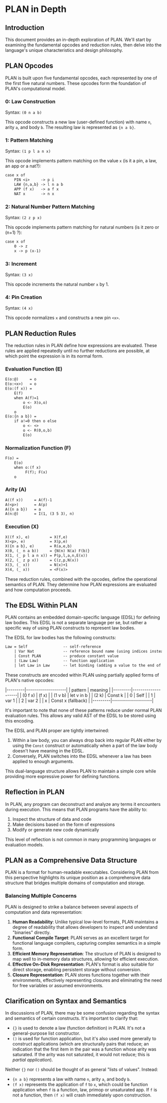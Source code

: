 # PLAN in Depth

## Introduction

This document provides an in-depth exploration of PLAN. We'll start by examining the fundamental opcodes and reduction rules, then delve into the language's unique characteristics and design philosophy.

## PLAN Opcodes

PLAN is built upon five fundamental opcodes, each represented by one of the first five natural numbers. These opcodes form the foundation of PLAN's computational model.

### 0: Law Construction

Syntax: `(0 n a b)`

This opcode constructs a new law (user-defined function) with name `n`, arity `a`, and body `b`. The resulting law is represented as `{n a b}`.

### 1: Pattern Matching

Syntax: `(1 p l a n x)`

This opcode implements pattern matching on the value `x` (is it a pin, a law, an app or a nat?):

```txt
case x of
    PIN <i>     -> p i
    LAW {n,a,b} -> l n a b
    APP (f x)   -> a f x
    NAT x       -> n x
```

### 2: Natural Number Pattern Matching

Syntax: `(2 z p x)`

This opcode implements pattern matching for natural numbers (is it zero or (n+1) ?):

```txt
case x of
    0 -> z
    x -> p (x-1)
```

### 3: Increment

Syntax: `(3 x)`

This opcode increments the natural number `x` by 1.

### 4: Pin Creation

Syntax: `(4 x)`

This opcode normalizes `x` and constructs a new pin `<x>`.

## PLAN Reduction Rules

The reduction rules in PLAN define how expressions are evaluated. These rules are applied repeatedly until no further reductions are possible, at which point the expression is in its normal form.

### Evaluation Function (E)

```txt
E(o:@)     = o
E(o:<x>)   = o
E(o:(f x)) =
    E(f)
    when A(f)=1
        o <- X(o,o)
        E(o)
    o
E(o:{n a b}) =
    if a!=0 then o else
        o <- <>
        o <- R(0,o,b)
        E(o)
```

### Normalization Function (F)

```txt
F(o) =
    E(o)
    when o:(f x)
         F(f); F(x)
    o
```

### Arity (A)

```txt
A((f x))     = A(f)-1
A(<p>)       = A(p)
A({n a b})   = a
A(n:@)       = I(1, (3 5 3), n)
```

### Execution (X)

```txt
X((f x), e)         = X(f,e)
X(<p>, e)           = X(p,e)
X({n a b}, e)       = R(a,e,b)
X(0, (_ n a b))     = {N(n) N(a) F(b)}
X(1, (_ p l a n x)) = P(p,l,a,n,E(x))
X(2, (_ z p x))     = C(z,p,N(x))
X(3, (_ x))         = N(x)+1
X(4, (_ x))         = <F(x)>
```

These reduction rules, combined with the opcodes, define the operational semantics of PLAN. They determine how PLAN expressions are evaluated and how computation proceeds.

## The EDSL Within PLAN

PLAN contains an embedded domain-specific language (EDSL) for defining law bodies. This EDSL is not a separate language per se, but rather a specific way of using PLAN constructs to represent law bodies.

The EDSL for law bodies has the following constructs:

```txt
Law = Self                -- self-reference
    | Var Nat             -- reference bound name (using indices instead of names)
    | Const PLAN          -- produce constant value
    | (Law Law)           -- function application
    | let Law in Law      -- let binding (adding a value to the end of the environment. may self-reference)
```

These constructs are encoded within PLAN using partially applied forms of PLAN's native opcodes:

|---------|--------------------|
| pattern | meaning            |
|---------|--------------------|
| (0 f x) | (f x)              |
| (1 v b) | let v in b         |
| (2 k)   | Const k            |
| 0       | Self               |
| 1       | var 1              |
| 2       | var 2              |
| x       | Const x (fallback) |
|---------|--------------------|

It's important to note that none of these patterns reduce under normal PLAN evaluation rules. This allows any valid AST of the EDSL to be stored using this encoding.

The EDSL and PLAN proper are tightly intertwined:

1. Within a law body, you can always drop back into regular PLAN either by using the `Const` construct or automatically when a part of the law body doesn't have meaning in the EDSL.
2. Conversely, PLAN switches into the EDSL whenever a law has been applied to enough arguments.

This dual-language structure allows PLAN to maintain a simple core while providing more expressive power for defining functions.

## Reflection in PLAN

In PLAN, any program can deconstruct and analyze any terms it encounters during execution. This means that PLAN programs have the ability to:

1. Inspect the structure of data and code
2. Make decisions based on the form of expressions
3. Modify or generate new code dynamically

This level of reflection is not common in many programming languages or evaluation models.

## PLAN as a Comprehensive Data Structure

PLAN is a format for human-readable executables. Considering PLAN from this perspective highlights its unique position as a comprehensive data structure that bridges multiple domains of computation and storage.

### Balancing Multiple Concerns

PLAN is designed to strike a balance between several aspects of computation and data representation:

1. **Human Readability**: Unlike typical low-level formats, PLAN maintains a degree of readability that allows developers to inspect and understand "binaries" directly.
2. **Functional Compile Target**: PLAN serves as an excellent target for functional language compilers, capturing complex semantics in a simple form.
3. **Efficient Memory Representation**: The structure of PLAN is designed to map well to in-memory data structures, allowing for efficient execution.
4. **Effective On-Disk Representation**: PLAN's format is also suitable for direct storage, enabling persistent storage without conversion.
5. **Closure Representation**: PLAN stores functions together with their environments, effectively representing closures and eliminating the need for free variables or assumed environments.

## Clarification on Syntax and Semantics

In discussions of PLAN, there may be some confusion regarding the syntax and semantics of certain constructs. It's important to clarify that:

- `{}` is used to denote a law (function definition) in PLAN. It's not a general-purpose list constructor.
- `()` is used for function application, but it's also used more generally to construct applications (which are structurally pairs that reduce; an indication that the first item in the pair was a function whose arity was saturated. If the arity was not saturated, it would not reduce; this is _partial application_).

Neither `{}` nor `()` should be thought of as general "lists of values". Instead:

- `{n a b}` represents a law with name `n`, arity `a`, and body `b`.
- `(f x)` represents the application of `f` to `x`, which could be function application when `f` is a function, law, primop or unsaturated app. If `f` is not a function, then `(f x)` will crash immediately upon construction.
